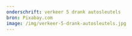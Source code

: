 ```yaml
---
onderschrift: verkeer 5 drank autosleutels
bron: Pixabay.com
image: /img/verkeer-5-drank-autosleutels.jpg
---
```

